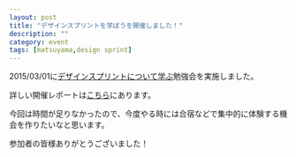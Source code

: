 ```yaml
---
layout: post
title: "デザインスプリントを学ぼうを開催しました！"
description: ""
category: event
tags: [matsuyama,design sprint]
---
```


2015/03/01に[デザインスプリントについて学ぶ](https://agile459.doorkeeper.jp/events/21067)勉強会を実施しました。

詳しい開催レポートは[こちら](http://giantech.jp/2015/03/01/learn-design-sprint-in-agile459/)にあります。

今回は時間が足りなかったので、今度やる時には合宿などで集中的に体験する機会を作りたいなと思います。

参加者の皆様ありがとうございました！
